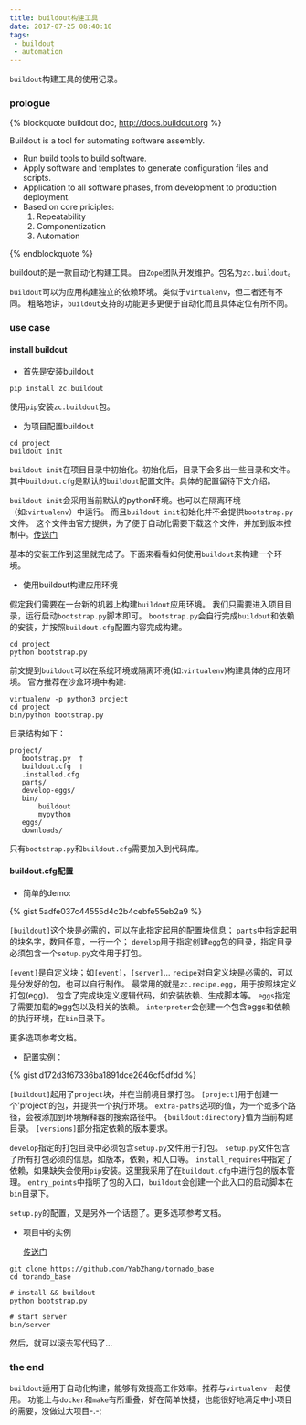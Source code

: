 ```yaml
---
title: buildout构建工具
date: 2017-07-25 08:40:10
tags:
 - buildout
 - automation
---
```


`buildout`构建工具的使用记录。
<!--more-->

### prologue

{% blockquote buildout doc, http://docs.buildout.org %}

Buildout is a tool for automating software assembly.

* Run build tools to build software.
* Apply software and templates to generate configuration files and scripts.
* Application to all software phases, from development to production deployment.
* Based on core priciples:
  1. Repeatability
  2. Componentization
  3. Automation

{% endblockquote %}

buildout的是一款自动化构建工具。
由`Zope`团队开发维护。包名为`zc.buildout`。

`buildout`可以为应用构建独立的依赖环境。类似于`virtualenv`，但二者还有不同。
粗略地讲，`buildout`支持的功能更多更便于自动化而且具体定位有所不同。

### use case

#### install buildout

* 首先是安装buildout

`pip install zc.buildout`

使用`pip`安装`zc.buildout`包。

* 为项目配置buildout

```
cd project
buildout init
```

`buildout init`在项目目录中初始化。初始化后，目录下会多出一些目录和文件。
其中`buildout.cfg`是默认的`buildout`配置文件。具体的配置留待下文介绍。

`buildout init`会采用当前默认的python环境。也可以在隔离环境（如:`virtualenv`）中运行。
而且`buildout init`初始化并不会提供`bootstrap.py`文件。
这个文件由官方提供，为了便于自动化需要下载这个文件，并加到版本控制中。[传送门](https://bootstrap.pypa.io/bootstrap-buildout.py)

基本的安装工作到这里就完成了。下面来看看如何使用`buildout`来构建一个环境。

* 使用buildout构建应用环境

假定我们需要在一台新的机器上构建`buildout`应用环境。
我们只需要进入项目目录，运行启动`bootstrap.py`脚本即可。
`bootstrap.py`会自行完成`buildout`和依赖的安装，并按照`buildout.cfg`配置内容完成构建。

```
cd project
python bootstrap.py
```

前文提到`buildout`可以在系统环境或隔离环境(如:`virtualenv`)构建具体的应用环境。
官方推荐在沙盒环境中构建:

```
virtualenv -p python3 project
cd project
bin/python bootstrap.py
```

目录结构如下：

```
project/
   bootstrap.py  †
   buildout.cfg  †
   .installed.cfg
   parts/
   develop-eggs/
   bin/
       buildout
       mypython
   eggs/
   downloads/
```

只有`bootstrap.py`和`buildout.cfg`需要加入到代码库。

#### buildout.cfg配置

* 简单的demo:

{% gist 5adfe037c44555d4c2b4cebfe55eb2a9 %}

`[buildout]`这个块是必需的，可以在此指定起用的配置块信息；
`parts`中指定起用的块名字，数目任意，一行一个；
`develop`用于指定创建`egg`包的目录，指定目录必须包含一个`setup.py`文件用于打包。

`[event]`是自定义块；如`[event]`，`[server]`...
`recipe`对自定义块是必需的，可以是分发好的包，也可以自行制作。
最常用的就是`zc.recipe.egg`，用于按照块定义打包(egg)。
包含了完成块定义逻辑代码，如安装依赖、生成脚本等。
`eggs`指定了需要加载的egg包以及相关的依赖。
`interpreter`会创建一个包含eggs和依赖的执行环境，在`bin`目录下。

更多选项参考文档。

* 配置实例：

{% gist d172d3f67336ba1891dce2646cf5dfdd %}

`[buildout]`起用了`project`块，并在当前境目录打包。
`[project]`用于创建一个'project'的包，并提供一个执行环境。
`extra-paths`选项的值，为一个或多个路径，会被添加到环境解释器的搜索路径中。
`{buildout:directory}`值为当前构建目录。
`[versions]`部分指定依赖的版本要求。

`develop`指定的打包目录中必须包含`setup.py`文件用于打包。
`setup.py`文件包含了所有打包必须的信息，如版本，依赖，和入口等。
`install_requires`中指定了依赖，如果缺失会使用`pip`安装。这里我采用了在`buildout.cfg`中进行包的版本管理。
`entry_points`中指明了包的入口，`buildout`会创建一个此入口的启动脚本在`bin`目录下。

`setup.py`的配置，又是另外一个话题了。更多选项参考文档。

* 项目中的实例

    [传送门](https://github.com/YabZhang/tornado_base)

```
git clone https://github.com/YabZhang/tornado_base
cd torando_base

# install && buildout
python bootstrap.py

# start server
bin/server
```

然后，就可以滚去写代码了...

### the end

`buildout`适用于自动化构建，能够有效提高工作效率。推荐与`virtualenv`一起使用。
功能上与`docker`和`make`有所重叠，好在简单快捷，也能很好地满足中小项目的需要，没做过大项目-.-;


